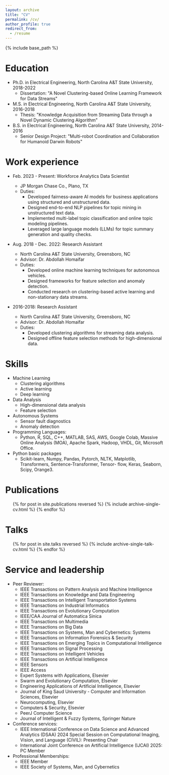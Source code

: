 ```yaml
---
layout: archive
title: "CV"
permalink: /cv/
author_profile: true
redirect_from:
  - /resume
---
```


{% include base_path %}

Education
======
* Ph.D. in Electrical Engineering, North Carolina A&T State University, 2018-2022  
  * Dissertation: "A Novel Clustering-based Online Learning Framework for Data Streams"
* M.S. in Electrical Engineering, North Carolina A&T State University, 2016-2018  
  * Thesis: "Knowledge Acquisition from Streaming Data through a Novel Dynamic Clustering Algorithm"
* B.S. in Electrical Engineering, North Carolina A&T State University, 2014-2016  
  * Senior Design Project: "Multi-robot Coordination and Collaboration for Humanoid Darwin Robots"

Work experience
======
* Feb. 2023 - Present: Workforce Analytics Data Scientist  
  * JP Morgan Chase Co., Plano, TX  
  * Duties: 
    - Developed fairness-aware AI models for business applications using structured and unstructured data.
    - Designed end-to-end NLP pipelines for topic mining in unstructured text data.
    - Implemented multi-label topic classification and online topic modeling pipelines.
    - Leveraged large language models (LLMs) for topic summary generation and quality checks.

* Aug. 2018 - Dec. 2022: Research Assistant  
  * North Carolina A&T State University, Greensboro, NC  
  * Advisor: Dr. Abdollah Homaifar  
  * Duties: 
    - Developed online machine learning techniques for autonomous vehicles.
    - Designed frameworks for feature selection and anomaly detection.
    - Conducted research on clustering-based active learning and non-stationary data streams.

* 2016-2018: Research Assistant  
  * North Carolina A&T State University, Greensboro, NC  
  * Advisor: Dr. Abdollah Homaifar  
  * Duties:
    - Developed clustering algorithms for streaming data analysis.
    - Designed offline feature selection methods for high-dimensional data.

Skills
======
* Machine Learning
  * Clustering algorithms
  * Active learning
  * Deep learning
* Data Analysis
  * High-dimensional data analysis
  * Feature selection
* Autonomous Systems
  * Sensor fault diagnostics
  * Anomaly detection
* Programming Languages:
  * Python, R, SQL, C++, MATLAB, SAS, AWS, Google Colab, Massive Online Analysis (MOA), Apache Spark, Hadoop, VHDL, Git, Microsoft Office.
* Python basic packages
  * Scikit-learn, Numpy, Pandas, Pytorch, NLTK, Matplotlib, Transformers, Sentence-Transformer, Tensor- flow, Keras, Seaborn, Scipy, Orange3.

Publications
======
<ul>{% for post in site.publications reversed %}
    {% include archive-single-cv.html %}
{% endfor %}</ul>

Talks
======
<ul>{% for post in site.talks reversed %}
    {% include archive-single-talk-cv.html %}
{% endfor %}</ul>


Service and leadership
======
* Peer Reviewer:
  - IEEE Transactions on Pattern Analysis and Machine Intelligence
  - IEEE Transactions on Knowledge and Data Engineering
  - IEEE Transactions on Intelligent Transportation Systems
  - IEEE Transactions on Industrial Informatics
  - IEEE Transactions on Evolutionary Computation
  - IEEE/CAA Journal of Automatica Sinica
  - IEEE Transactions on Multimedia
  - IEEE Transactions on Big Data
  - IEEE Transactions on Systems, Man and Cybernetics: Systems
  - IEEE Transactions on Information Forensics & Security
  - IEEE Transactions on Emerging Topics in Computational Intelligence
  - IEEE Transactions on Signal Processing
  - IEEE Transactions on Intelligent Vehicles
  - IEEE Transactions on Artificial Intelligence
  - IEEE Sensors
  - IEEE Access
  - Expert Systems with Applications, Elsevier
  - Swarm and Evolutionary Computation, Elsevier
  - Engineering Applications of Artificial Intelligence, Elsevier
  - Journal of King Saud University - Computer and Information Sciences, Elsevier
  - Neurocomputing, Elsevier
  - Computers & Security, Elsevier
  - PeerJ Computer Science
  - Journal of Intelligent & Fuzzy Systems, Springer Nature
* Conference services:
  - IEEE International Conference on Data Science and Advanced Analytics (DSAA) 2024 Special Session on Computational Imaging, Vision, and Language (CIVIL): Presenting Chair
  - International Joint Conference on Artificial Intelligence (IJCAI) 2025: PC Member
* Professional Memberships:
  - IEEE Member
  - IEEE Society of Systems, Man, and Cybernetics


